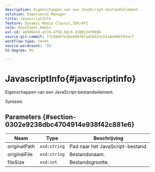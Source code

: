 ```yaml
---
description: Eigenschappen van een JavaScript-bestandselement.
solution: Experience Manager
title: JavascriptInfo
feature: Dynamic Media Classic,SDK/API
role: Developer,Admin
exl-id: a6986434-e274-4f5b-b8c8-d300134f8986
source-git-commit: 77c88d5fe20e048f6fad2bb23cb1abe090793acf
workflow-type: tm+mt
source-wordcount: '31'
ht-degree: 0%

---
```


# JavascriptInfo{#javascriptinfo}

Eigenschappen van een JavaScript-bestandselement.

Syntaxis

## Parameters {#section-0302e9238dbc4704914e938f42c881e6}

| Naam | Type | Beschrijving |
|---|---|---|
| originalPath | `xsd:string` | Pad naar het JavaScript-bestand. |
| originalFile | `xsd:string` | Bestandsnaam. |
| fileSize | `xsd:int` | Bestandsgrootte. |
